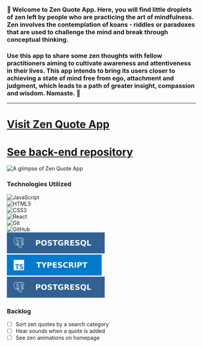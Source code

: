
### 🍃 Welcome to Zen Quote App. Here, you will find little droplets of zen left by people who are practicing the art of mindfulness. Zen involves the contemplation of koans - riddles or paradoxes that are used to challenge the mind and break through conceptual thinking.    

### Use this app to share some zen thoughts with fellow practitioners aiming to cultivate awareness and attentiveness in their lives. This app intends to bring its users closer to achieving a state of mind free from ego, attachment and judgment, which leads to a path of greater insight, compassion and wisdom. Namaste. 🍃
---

# [Visit Zen Quote App](https://zen-quote-app.netlify.app)



# [See back-end repository](https://github.com/Ooh-LaLa/zen_app_back_end)



![A glimpse of Zen Quote App](src/assets/screenshot.png) 



### Technologies Utilized
![JavaScript](https://img.shields.io/badge/javascript-%23323330.svg?style=for-the-badge&logo=javascript&logoColor=%23F7DF1E)<br/>
![HTML5](https://img.shields.io/badge/html5-%23E34F26.svg?style=for-the-badge&logo=html5&logoColor=white)<br />
![CSS3](https://img.shields.io/badge/css3-%231572B6.svg?style=for-the-badge&logo=css3&logoColor=white)<br />
![React](https://img.shields.io/badge/react-%2320232a.svg?style=for-the-badge&logo=react&logoColor=%2361DAFB)<br />
![Git](https://img.shields.io/badge/git-%23F05033.svg?style=for-the-badge&logo=git&logoColor=white)<br />
![GitHub](https://img.shields.io/badge/github-%23121011.svg?style=for-the-badge&logo=github&logoColor=white)<br />
![Sequelize](src/assets/sequelizebadge.svg)<br />
![TypeScript](src/assets/tsbadge.svg)<br />
![PostgreSQL](src/assets/postsqlbadge.svg)<br />

### Backlog
- [ ] Sort zen quotes by a search category
- [ ] Hear sounds when a quote is added
- [ ] See zen animations on homepage
